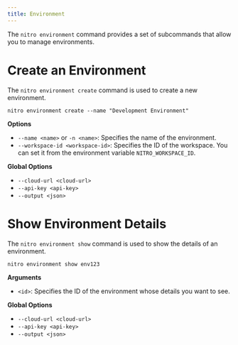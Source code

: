 ```yaml
---
title: Environment
---
```


The `nitro environment` command provides a set of subcommands that allow you to manage environments.

# Create an Environment

The `nitro environment create` command is used to create a new environment.

```shell
nitro environment create --name "Development Environment"
```

**Options**

- `--name <name>` or `-n <name>`: Specifies the name of the environment.
- `--workspace-id <workspace-id>`: Specifies the ID of the workspace. You can set it from the environment variable `NITRO_WORKSPACE_ID`.

**Global Options**

- `--cloud-url <cloud-url>`
- `--api-key <api-key>`
- `--output <json>`

# Show Environment Details

The `nitro environment show` command is used to show the details of an environment.

```shell
nitro environment show env123
```

**Arguments**

- `<id>`: Specifies the ID of the environment whose details you want to see.

**Global Options**

- `--cloud-url <cloud-url>`
- `--api-key <api-key>`
- `--output <json>`
